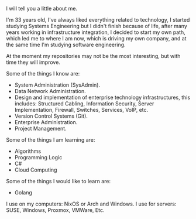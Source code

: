 I will tell you a little about me.

I'm 33 years old, I've always liked everything related to technology, I started studying Systems Engineering but I didn't finish because of life, after many years working in infrastructure integration, I decided to start my own path, which led me to where I am now, which is driving my own company, and at the same time I'm studying software engineering.

At the moment my repositories may not be the most interesting, but with time they will improve.

Some of the things I know are:

- System Administration (SysAdmin).
- Data Network Administration.
- Design and implementation of enterprise technology infrastructures, this includes: Structured Cabling, Information Security, Server Implementation, Firewall, Switches, Services, VoIP, etc.
- Version Control Systems (Git).
- Enterprise Administration.
- Project Management.

Some of the things I am learning are:

- Algorithms
- Programming Logic
- C#
- Cloud Computing

Some of the things I would like to learn are:

- Golang

I use on my computers: NixOS or Arch and Windows.
I use for servers: SUSE, Windows, Proxmox, VMWare, Etc.
